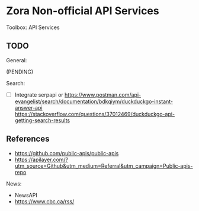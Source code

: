 # Zora Non-official API Services

Toolbox: API Services

## TODO

General:

(PENDING)

Search:

- [ ] Integrate serpapi or https://www.postman.com/api-evangelist/search/documentation/bdkqiym/duckduckgo-instant-answer-api https://stackoverflow.com/questions/37012469/duckduckgo-api-getting-search-results

## References

* https://github.com/public-apis/public-apis
* https://apilayer.com/?utm_source=Github&utm_medium=Referral&utm_campaign=Public-apis-repo

News:
* NewsAPI
* https://www.cbc.ca/rss/